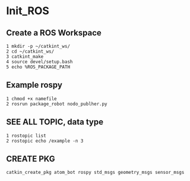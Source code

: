 # Init_ROS

## Create a ROS Workspace

~~~
1 mkdir -p ~/catkint_ws/
2 cd ~/catkint_ws/
3 catkint_make
4 source devel/setup.bash
5 echo %ROS_PACKAGE_PATH
~~~

## Example rospy 

~~~
1 chmod +x namefile
2 rosrun package_robot nodo_publher.py 
~~~

## SEE ALL TOPIC, data type

~~~
1 rostopic list
2 rostopic echo /example -n 3
~~~

## CREATE PKG 
~~~
catkin_create_pkg atom_bot rospy std_msgs geometry_msgs sensor_msgs
~~~
